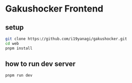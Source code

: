 # Gakushocker Frontend
## setup
```bash
git clone https://github.com/i19yanagi/gakushocker.git
cd web
pnpm install
```
## how to run dev server
```bash
pnpm run dev
```
